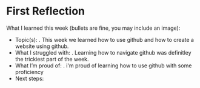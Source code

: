 # First Reflection
What I learned this week (bullets are fine, you may include an image):

- Topic(s):
. This week we learned how to use github and how to create a website using github.
- What I struggled with:
. Learning how to navigate github was definitley the trickiest part of the week.
- What I’m proud of:
. i'm proud of learning how to use github with some proficiency
- Next steps:

